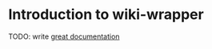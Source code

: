 # Introduction to wiki-wrapper

TODO: write [great documentation](http://jacobian.org/writing/great-documentation/what-to-write/)
